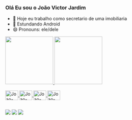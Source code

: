 ### Olá Eu sou o João Victor Jardim

- 🔭 Hoje eu trabalho como secretario de uma imobiliaria
- 🌱 Estundando Android
- 😄 Pronouns: ele/dele

 <div>
  <a href="https://github.com/devjoaojardim">
  <img height="150em" src="https://github-readme-stats.vercel.app/api?username=devjoaojardim&show_icons=true&theme=dark&include_all_commits=true&count_private=true"/>
  <img height="150em" src="https://github-readme-stats.vercel.app/api/top-langs/?username=devjoaojardim&layout=compact&langs_count=7&theme=dark"/>
</div>
<div style="display: inline_block"><br>
  <img align="center" alt="Joao-Android" height="30" width="40" src="https://cdn.jsdelivr.net/gh/devicons/devicon/icons/android/android-original-wordmark.svg">
  <img align="center" alt="Joao-Kt" height="30" width="40" src="https://cdn.jsdelivr.net/gh/devicons/devicon/icons/kotlin/kotlin-original.svg">
  <img align="center" alt="Joao-Java" height="30" width="40" src="https://cdn.jsdelivr.net/gh/devicons/devicon/icons/java/java-original.svg">
  <img align="center" alt="Joao-Firebase" height="30" width="40" src="https://cdn.jsdelivr.net/gh/devicons/devicon/icons/firebase/firebase-plain-wordmark.svg">
  
</div>
  
  
 ##    
  
<div>
  

  <a href="https://www.instagram.com/devjoaojardim/" target="_blank"><img src="https://img.shields.io/badge/-Instagram-%23E4405F?style=for-the-badge&logo=instagram&logoColor=white" target="_blank"></a>
 <a href="https://discord.gg/Fkun9Wks" target="_blank"><img src="https://img.shields.io/badge/Discord-7289DA?style=for-the-badge&logo=discord&logoColor=white" target="_blank"></a> 
  <a href="https://www.linkedin.com/in/jvictor-lobio/" target="_blank"><img src="https://img.shields.io/badge/-LinkedIn-%230077B5?style=for-the-badge&logo=linkedin&logoColor=white" target="_blank"></a> 
  
  
 
</div>

